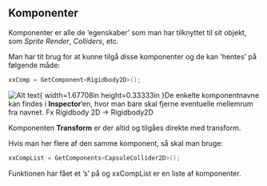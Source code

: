 ## Komponenter

Komponenter er alle de ’egenskaber’ som man har tilknyttet til sit
objekt, som *Sprite Render*, *Colliders*, etc.

Man har tit brug for at kunne tilgå disse komponenter og de kan ’hentes’
på følgende måde:

```csharp
xxComp = GetComponent<Rigidbody2D>();
```

![Alt text](media/image53.png){ width=1.67708in height=0.33333in }De enkelte komponentnavne kan
findes i **Inspector**’en, hvor man bare skal fjerne eventuelle
mellemrum fra navnet. Fx Rigidbody 2D -\> Rigidbody2D

Komponenten **Transform** er der altid og tilgåes direkte med transform.

Hvis man her flere af den samme komponent, så skal man bruge:

```csharp
xxCompList = GetComponents<CapsuleCollider2D>();
```

Funktionen har fået et ’s’ på og xxCompList er en liste af komponenter.
